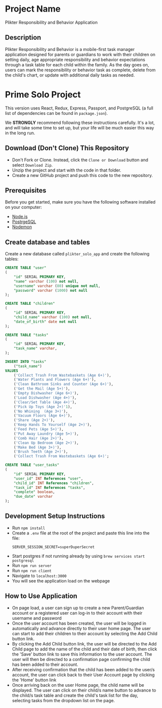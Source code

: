 # Project Name
Plikter Responsibility and Behavior Application

## Description
Plikter Responsibility and Behavior is a mobile-first task manager application designed for parents or guardians to work with their children on setting daily, age appropriate responsibility and behavior expectations through a task table for each child within the family. As the day goes on, users can mark the responsibility or behavior task as complete, delete from the child's chart, or update with additional daily tasks as needed. 


# Prime Solo Project
This version uses React, Redux, Express, Passport, and PostgreSQL (a full list of dependencies can be found in `package.json`).

We **STRONGLY** recommend following these instructions carefully. It's a lot, and will take some time to set up, but your life will be much easier this way in the long run.

## Download (Don't Clone) This Repository

* Don't Fork or Clone. Instead, click the `Clone or Download` button and select `Download Zip`.
* Unzip the project and start with the code in that folder.
* Create a new GitHub project and push this code to the new repository.

## Prerequisites

Before you get started, make sure you have the following software installed on your computer:

- [Node.js](https://nodejs.org/en/)
- [PostrgeSQL](https://www.postgresql.org/)
- [Nodemon](https://nodemon.io/)

## Create database and tables

Create a new database called `plikter_solo_app` and create the following tables:

```SQL
CREATE TABLE "user"
(
    "id" SERIAL PRIMARY KEY,
    "name" varchar (100) not null,
    "username" varchar (80) unique not null,
    "password" varchar (1000) not null
);

CREATE TABLE "children"
(
    "id" SERIAL PRIMARY KEY,
    "child_name" varchar (100) not null,
    "date_of_birth" date not null
);

CREATE TABLE "tasks"
(
    "id" SERIAL PRIMARY KEY,
    "task_name" varchar,
);

INSERT INTO "tasks"
    ("task_name")
VALUES
    ('Collect Trash From Wastebaskets (Age 6+)'),
    ('Water Plants and Flowers (Age 6+)'),
    ('Clean Bathroom Sinks and Counter (Age 6+)'),
    ('Get the Mail (Age 5+)'),
    ('Empty Dishwasher (Age 6+)'),
    ('Load Dishwasher (Age 4+)'),
    ('Clear/Set Table (Age 4+)'),
    ('Pick Up Toys (Age 2+)'1),
    ('No Whining  (Age 3+)'),
    ('Vacuum Floors (Age 6+)'),
    ('Share (Age 2+)'),
    ('Keep Hands To Yourself (Age 2+)'),
    ('Feed Pets (Age 5+)'),
    ('Put Away Laundry (Age 5+)'),
    ('Comb Hair (Age 2+)'),
    ('Clean Up Bedroom (Age 2+)'),
    ('Make Bed (Age 3+)'),
    ('Brush Teeth (Age 2+)'),
    ('Collect Trash From Wastebaskets (Age 6+)';

CREATE TABLE "user_tasks"
(
    "id" SERIAL PRIMARY KEY,
    "user_id" INT References "user",
    "child_id" INT References "children",
    "task_id" INT References "tasks",
    "complete" boolean,
    "due_date" varchar
);
```


## Development Setup Instructions

* Run `npm install`
* Create a `.env` file at the root of the project and paste this line into the file:
    ```
    SERVER_SESSION_SECRET=superDuperSecret
    ```
* Start postgres if not running already by using `brew services start postgresql`
* Run `npm run server`
* Run `npm run client`
* Navigate to `localhost:3000`
* You will see the application load on the webpage

## How to Use Application
* On page load, a user can sign up to create a new Parent/Guardian account or a registered user can log-in to their account with their username and password
* Once the user account has been created, the user will be logged in automatically and advance directly to their user home page. The user can start to add their children to their account by selecting the Add Child button link.
* By clicking the Add Child button link, the user will be directed to the Add Child page to add the name of the child and their date of birth, then click the 'Save' button link to save this information to the user account. The user will then be directed to a confirmation page confirming the child has been added to their account. 
* After receiving confirmation that the child has been added to the user/s account, the user can click back to their User Account page by clicking the 'Home' button link
* Once arriving back on the user Home page, the child name will be displayed. The user can click on their child/s name button to advance to the child/s task table and create the child's task list for the day, selecting tasks from the dropdown list on the page. 


